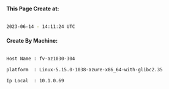 
   
#### This Page Create at:

```bash

2023-06-14 - 14:11:24 UTC

```

#### Create By Machine:

```bash

Host Name : fv-az1030-304

platform  : Linux-5.15.0-1038-azure-x86_64-with-glibc2.35

Ip Local  : 10.1.0.69

```

